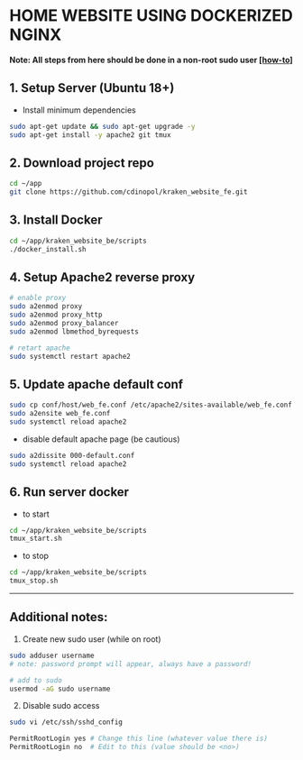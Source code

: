 HOME WEBSITE USING DOCKERIZED NGINX
===================================

**Note: All steps from here should be done in a non-root sudo user [[how-to]](#additional-notes)**

## 1. Setup Server (Ubuntu 18+)
- Install minimum dependencies
```sh
sudo apt-get update && sudo apt-get upgrade -y
sudo apt-get install -y apache2 git tmux
```

## 2. Download project repo
```sh
cd ~/app
git clone https://github.com/cdinopol/kraken_website_fe.git
```

## 3. Install Docker
```sh
cd ~/app/kraken_website_be/scripts
./docker_install.sh
```

## 4. Setup Apache2 reverse proxy
```sh
# enable proxy
sudo a2enmod proxy
sudo a2enmod proxy_http
sudo a2enmod proxy_balancer
sudo a2enmod lbmethod_byrequests

# retart apache
sudo systemctl restart apache2
```

## 5. Update apache default conf
```sh
sudo cp conf/host/web_fe.conf /etc/apache2/sites-available/web_fe.conf
sudo a2ensite web_fe.conf
sudo systemctl reload apache2
```

- disable default apache page (be cautious)
```sh
sudo a2dissite 000-default.conf
sudo systemctl reload apache2
```
## 6. Run server docker
- to start
```sh
cd ~/app/kraken_website_be/scripts
tmux_start.sh
```

- to stop
```sh
cd ~/app/kraken_website_be/scripts
tmux_stop.sh
```

------

## Additional notes:
1. Create new sudo user (while on root)
```sh
sudo adduser username
# note: password prompt will appear, always have a password!

# add to sudo
usermod -aG sudo username
```

2. Disable sudo access
```sh
sudo vi /etc/ssh/sshd_config

PermitRootLogin yes # Change this line (whatever value there is)
PermitRootLogin no  # Edit to this (value should be <no>)
```
